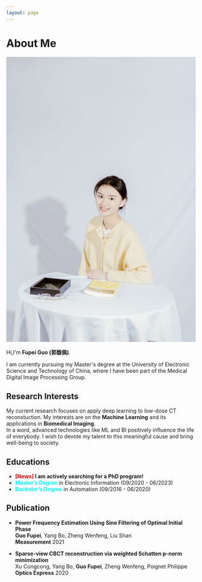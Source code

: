 ```yaml
---
layout: page
---
```


# About Me

<img src="IMG_0316ps.jpg" class="floatpic" width="720">

Hi,I'm **Fupei Guo (郭馥佩)**.

I am currently pursuing my Master's degree at the University of Electronic Science and Technology of China, where I have been part of the Medical Digital Image Processing Group.



## Research Interests

My current research focuses on apply deep learning to low-dose CT reconstuction. My interests are on the **Machine Learning** and its applications in **Biomedical Imaging**. \
In a word, advanced technologies like ML and BI positively influence the life of everybody.  I wish to devote my talent to this meaningful cause and bring well-being to society.

## Educations

- **<font color='red'>[News]</font> I am actively searching for a PhD program!**
- **<font color='cyan'>Master’s Degree</font>** in Electronic Information (09/2020 - 06/2023)
- **<font color='cyan'>Bachelor’s Degree</font>** in Automation (09/2016 - 06/2020)

## Publication
* **Power Frequency Estimation Using Sine Filtering of Optimal Initial Phase**\
**Guo Fupei**, Yang Bo, Zheng Wenfeng, Liu Shan\
**Measurement** 2021

* **Sparse-view CBCT reconstruction via weighted Schatten p-norm minimization**\
Xu Congcong, Yang Bo, **Guo Fupei**, Zheng Wenfeng, Poignet Philippe\
**Optics Express** 2020
